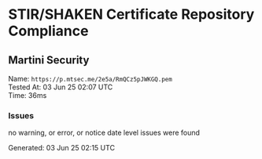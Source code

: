 # STIR/SHAKEN Certificate Repository Compliance

## Martini Security

Name: `https://p.mtsec.me/2e5a/RmQCz5pJWKGQ.pem`\
Tested At: 03 Jun 25 02:07 UTC\
Time: 36ms

### Issues

no warning, or error, or notice date level issues were found

Generated: 03 Jun 25 02:15 UTC